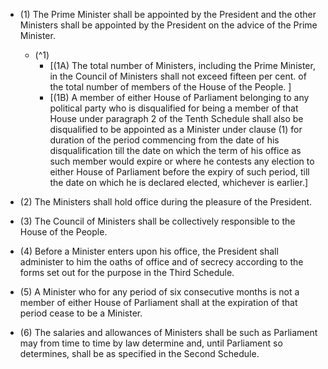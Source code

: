 - (1) The Prime Minister shall be appointed by the President and the other Ministers shall be appointed by the President on the advice of the Prime Minister.

	- (^1)
		-  [(1A) The total number of Ministers, including the Prime Minister, in the Council of Ministers shall not exceed fifteen per cent. of the total number of members of the House of the People. ]
		- [(1B) A member of either House of Parliament belonging to any political party who is disqualified for being a member of that House under paragraph 2 of the Tenth Schedule shall also be disqualified to be appointed as a Minister under clause (1) for duration of the period commencing from the date of his disqualification till the date on which the term of his office as such member would expire or where he contests any election to either House of Parliament before the expiry of such period, till the date on which he is declared elected, whichever is earlier.] 
- (2) The Ministers shall hold office during the pleasure of the President. 
- (3) The Council of Ministers shall be collectively responsible to the House of the People. 
- (4) Before a Minister enters upon his office, the President shall administer to him the oaths of office and of secrecy according to the forms set out for the purpose in the Third Schedule. 
- (5) A Minister who for any period of six consecutive months is not a member of either House of Parliament shall at the expiration of that period cease to be a Minister. 
- (6) The salaries and allowances of Ministers shall be such as Parliament may from time to time by law determine and, until Parliament so determines, shall be as specified in the Second Schedule.
